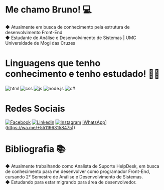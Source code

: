 # Me chamo Bruno! 💻
 ◆ Atualmente em busca de conhecimento pela estrutura de desenvolvimento Front-End <br>
 ◆ Estudante de Análise e Desenvolvimento de Sistemas | UMC Universidade de Mogi das Cruzes



# Linguagens que tenho conhecimento e tenho estudado! 👨‍💻
  <div style="display: inline_block">
    <img align="center" alt="html" src="https://img.shields.io/badge/HTML-239120?style=for-the-badge&logo=html5&logoColor=white" />
    <img align="center" alt="css" src="https://img.shields.io/badge/CSS-239120?&style=for-the-badge&logo=css3&logoColor=white" />
    <img align="center" alt="js" src="https://img.shields.io/badge/JavaScript-F7DF1E?style=for-the-badge&logo=javascript&logoColor=black" />
    <img align="center" alt="node.js" src="https://img.shields.io/badge/Node.js-43853D?style=for-the-badge&logo=node.js&logoColor=white" />
    <img align="center" alt="c#" src="https://img.shields.io/badge/c%23-%23239120.svg?style=for-the-badge&logo=c-sharp&logoColor=white" />
  </div>
  
# Redes Sociais
 [![Facebook](https://img.shields.io/badge/Facebook-1877F2?style=for-the-badge&logo=facebook&logoColor=white)](https://m.facebook.com/alcanbrun)
 [![Linkedin](https://img.shields.io/badge/LinkedIn-0077B5?style=for-the-badge&logo=linkedin&logoColor=white)](https://www.linkedin.com/in/bruno-oliveira-91165122b/)
 [![Instagram](https://img.shields.io/badge/Instagram-E4405F?style=for-the-badge&logo=instagram&logoColor=white)](https://www.instagram.com/bruno_old00/)
 [!WhatsApp](https://img.shields.io/badge/WhatsApp-25D366?style=for-the-badge&logo=whatsapp&logoColor=white)](https://wa.me/+5511963158475))
 
 # Bibliografia 📚
 ◆ Atualmente trabalhando como Analista de Suporte HelpDesk, em busca de conhecimento para me desenvolver como programador Front-End, cursando 2° Semestre de Análise e    Desenvolvimento de Sistemas. <br>
 ◆ Estudando para estar migrando para área de desenvolvedor.
 
 
 
